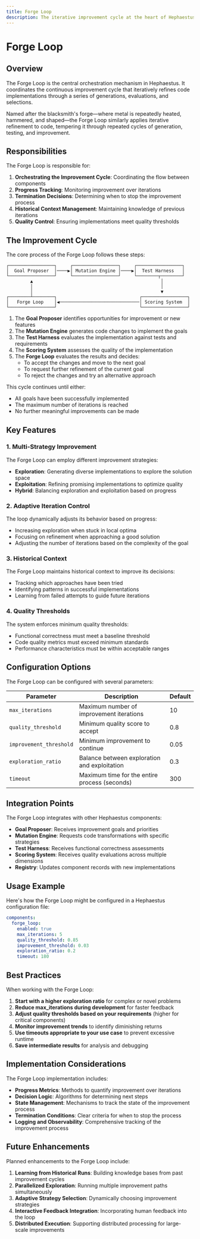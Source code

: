 ```yaml
---
title: Forge Loop
description: The iterative improvement cycle at the heart of Hephaestus
---
```


# Forge Loop

## Overview

The Forge Loop is the central orchestration mechanism in Hephaestus. It coordinates the continuous improvement cycle that iteratively refines code implementations through a series of generations, evaluations, and selections.

Named after the blacksmith's forge—where metal is repeatedly heated, hammered, and shaped—the Forge Loop similarly applies iterative refinement to code, tempering it through repeated cycles of generation, testing, and improvement.

## Responsibilities

The Forge Loop is responsible for:

1. **Orchestrating the Improvement Cycle**: Coordinating the flow between components
2. **Progress Tracking**: Monitoring improvement over iterations
3. **Termination Decisions**: Determining when to stop the improvement process
4. **Historical Context Management**: Maintaining knowledge of previous iterations
5. **Quality Control**: Ensuring implementations meet quality thresholds

## The Improvement Cycle

The core process of the Forge Loop follows these steps:

```
┌─────────────────┐     ┌─────────────────┐     ┌─────────────────┐
│  Goal Proposer  │────▶│ Mutation Engine │────▶│  Test Harness   │
└─────────────────┘     └─────────────────┘     └────────┬────────┘
         ▲                                                │
         │                                                │
         │                                                ▼
┌────────┴────────┐                               ┌─────────────────┐
│   Forge Loop    │◀──────────────────────────────│ Scoring System  │
└─────────────────┘                               └─────────────────┘
```

1. The **Goal Proposer** identifies opportunities for improvement or new features
2. The **Mutation Engine** generates code changes to implement the goals
3. The **Test Harness** evaluates the implementation against tests and requirements
4. The **Scoring System** assesses the quality of the implementation
5. The **Forge Loop** evaluates the results and decides:
   - To accept the changes and move to the next goal
   - To request further refinement of the current goal
   - To reject the changes and try an alternative approach

This cycle continues until either:
- All goals have been successfully implemented
- The maximum number of iterations is reached
- No further meaningful improvements can be made

## Key Features

### 1. Multi-Strategy Improvement

The Forge Loop can employ different improvement strategies:

- **Exploration**: Generating diverse implementations to explore the solution space
- **Exploitation**: Refining promising implementations to optimize quality
- **Hybrid**: Balancing exploration and exploitation based on progress

### 2. Adaptive Iteration Control

The loop dynamically adjusts its behavior based on progress:

- Increasing exploration when stuck in local optima
- Focusing on refinement when approaching a good solution
- Adjusting the number of iterations based on the complexity of the goal

### 3. Historical Context

The Forge Loop maintains historical context to improve its decisions:

- Tracking which approaches have been tried
- Identifying patterns in successful implementations
- Learning from failed attempts to guide future iterations

### 4. Quality Thresholds

The system enforces minimum quality thresholds:

- Functional correctness must meet a baseline threshold
- Code quality metrics must exceed minimum standards
- Performance characteristics must be within acceptable ranges

## Configuration Options

The Forge Loop can be configured with several parameters:

| Parameter | Description | Default |
|-----------|-------------|---------|
| `max_iterations` | Maximum number of improvement iterations | 10 |
| `quality_threshold` | Minimum quality score to accept | 0.8 |
| `improvement_threshold` | Minimum improvement to continue | 0.05 |
| `exploration_ratio` | Balance between exploration and exploitation | 0.3 |
| `timeout` | Maximum time for the entire process (seconds) | 300 |

## Integration Points

The Forge Loop integrates with other Hephaestus components:

- **Goal Proposer**: Receives improvement goals and priorities
- **Mutation Engine**: Requests code transformations with specific strategies
- **Test Harness**: Receives functional correctness assessments
- **Scoring System**: Receives quality evaluations across multiple dimensions
- **Registry**: Updates component records with new implementations

## Usage Example

Here's how the Forge Loop might be configured in a Hephaestus configuration file:

```yaml
components:
  forge_loop:
    enabled: true
    max_iterations: 5
    quality_threshold: 0.85
    improvement_threshold: 0.03
    exploration_ratio: 0.2
    timeout: 180
```

## Best Practices

When working with the Forge Loop:

1. **Start with a higher exploration ratio** for complex or novel problems
2. **Reduce max_iterations during development** for faster feedback
3. **Adjust quality thresholds based on your requirements** (higher for critical components)
4. **Monitor improvement trends** to identify diminishing returns
5. **Use timeouts appropriate to your use case** to prevent excessive runtime
6. **Save intermediate results** for analysis and debugging

## Implementation Considerations

The Forge Loop implementation includes:

- **Progress Metrics**: Methods to quantify improvement over iterations
- **Decision Logic**: Algorithms for determining next steps
- **State Management**: Mechanisms to track the state of the improvement process
- **Termination Conditions**: Clear criteria for when to stop the process
- **Logging and Observability**: Comprehensive tracking of the improvement process

## Future Enhancements

Planned enhancements to the Forge Loop include:

1. **Learning from Historical Runs**: Building knowledge bases from past improvement cycles
2. **Parallelized Exploration**: Running multiple improvement paths simultaneously
3. **Adaptive Strategy Selection**: Dynamically choosing improvement strategies
4. **Interactive Feedback Integration**: Incorporating human feedback into the loop
5. **Distributed Execution**: Supporting distributed processing for large-scale improvements 